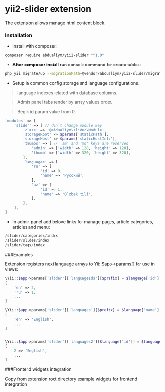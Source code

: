 # yii2-slider extension

The extension allows manage html content block.

### Installation

- Install with composer:

```bash
composer require abdualiym/yii2-slider "^1.0"
```

- **After composer install** run console command for create tables:

```bash
php yii migrate/up --migrationPath=@vendor/abdualiym/yii2-slider/migrations
```

- Setup in common config storage and language configurations.
> language indexes related with database columns.

> Admin panel tabs render by array values order. 

> Begin id param value from 0.
```php
'modules' => [
    'slider' => [ // don`t change module key
        'class' => '@abdualiym\slider\Module',
        'storageRoot' => $params['staticPath'],
        'storageHost' => $params['staticHostInfo'],
        'thumbs' => [ // 'sm' and 'md' keys are reserved
            'admin' => ['width' => 128, 'height' => 128],
            'thumb' => ['width' => 320, 'height' => 320],
        ],
        'languages' => [
            'ru' => [
                'id' => 0,
                'name' => 'Русский',
            ],
            'uz' => [
                'id' => 1,
                'name' => 'O`zbek tili',
            ],
        ],
    ],
]
```

- In admin panel add belove links for manage pages, article categories, articles and menu:
```php
/slider/categories/index
/slider/slides/index
/slider/tags/index
```

###Examples

Extension registers next language arrays to Yii::$app->params[] for use in views:
```php
\Yii::$app->params['slider']['languageIds'][$prefix] = $language['id'];
[
    'en' => 2,
    'ru' => 1,
    ...
]

\Yii::$app->params['slider']['languages'][$prefix] = $language['name'];
[
    'en' => 'English',
    ...
]


\Yii::$app->params['slider']['languages2'][$language['id']] = $language['name'];
[
    2 => 'English',
    ...
]
```

###Frontend widgets integration

Copy from extension root directory example widgets for frontend integration  
